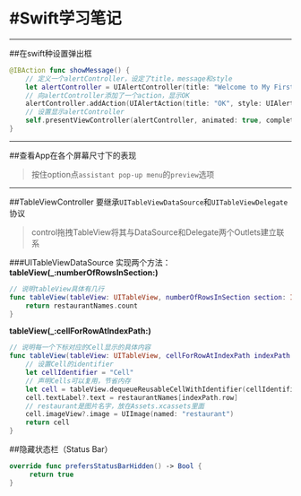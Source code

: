 #Swift学习笔记
=============
----------------------
##在swift种设置弹出框
```swift
@IBAction func showMessage() {
    // 定义一个alertController，设定了title，message和style
    let alertController = UIAlertController(title: "Welcome to My First App", message: "Hello World", preferredStyle: UIAlertControllerStyle.Alert)
    // 向alertController添加了一个action，显示OK
    alertController.addAction(UIAlertAction(title: "OK", style: UIAlertActionStyle.Default, handler: nil))
    // 设置显示alertController
    self.presentViewController(alertController, animated: true, completion: nil)
}
```

-----
##查看App在各个屏幕尺寸下的表现
>按住option点`assistant pop-up menu`的`preview`选项

-----
##TableViewController
要继承`UITableViewDataSource`和`UITableViewDelegate`协议
>control拖拽TableView将其与DataSource和Delegate两个Outlets建立联系

###UITableViewDataSource
实现两个方法：
**tableView(_:numberOfRowsInSection:)**

```swift
// 说明tableView具体有几行
func tableView(tableView: UITableView, numberOfRowsInSection section: Int) -> Int {
    return restaurantNames.count
}
```

**tableView(_:cellForRowAtIndexPath:)**

```swift
// 说明每一个下标对应的Cell显示的具体内容
func tableView(tableView: UITableView, cellForRowAtIndexPath indexPath: NSIndexPath) -> UITableViewCell {
    // 设置Cell的identifier
    let cellIdentifier = "Cell"
    // 声明Cells可以复用，节省内存
    let cell = tableView.dequeueReusableCellWithIdentifier(cellIdentifier, forIndexPath: indexPath)
    cell.textLabel?.text = restaurantNames[indexPath.row]
    // restaurant是图片名字，放在Assets.xcassets里面
    cell.imageView?.image = UIImage(named: "restaurant")
    return cell
}
```


##隐藏状态栏（Status Bar）
```swift
override func prefersStatusBarHidden() -> Bool {     return true}
```

